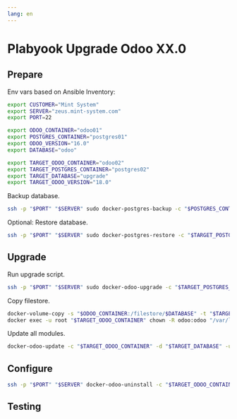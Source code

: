 ```yaml
---
lang: en
---
```

# Plabyook Upgrade Odoo XX.0

## Prepare

Env vars based on Ansible Inventory:

```bash
export CUSTOMER="Mint System"
export SERVER="zeus.mint-system.com"
export PORT=22

export ODOO_CONTAINER="odoo01"
export POSTGRES_CONTAINER="postgres01"
export ODOO_VERSION="16.0"
export DATABASE="odoo"

export TARGET_ODOO_CONTAINER="odoo02"
export TARGET_POSTGRES_CONTAINER="postgres02"
export TARGET_DATABASE="upgrade"
export TARGET_ODOO_VERSION="18.0"
```

Backup database.

```bash
ssh -p "$PORT" "$SERVER" sudo docker-postgres-backup -c "$POSTGRES_CONTAINER" -d "$DATABASE"
```

Optional: Restore database.

```bash
ssh -p "$PORT" "$SERVER" sudo docker-postgres-restore -c "$TARGET_POSTGRES_CONTAINER" -d "$DATABASE" -f "/var/tmp/$POSTGRES_CONTAINER/odoo.sql"
```

## Upgrade

Run upgrade script.

```bash
ssh -p "$PORT" "$SERVER" sudo docker-odoo-upgrade -c "$TARGET_POSTGRES_CONTAINER" -h "$TARGET_POSTGRES_CONTAINER" -d "$DATABASE" -s "$ODOO_VERSION" -n "$TARGET_DATABASE" -t "$TARGET_ODOO_VERSION"
```

Copy filestore.

```bash
docker-volume-copy -s "$ODOO_CONTAINER:/filestore/$DATABASE" -t "$TARGET_ODOO_CONTAINER:/filestore/$TARGET_DATABASE" -f
docker exec -u root "$TARGET_ODOO_CONTAINER" chown -R odoo:odoo "/var/lib/odoo/filestore/$TARGET_DATABASE"
```

Update all modules.

```bash
docker-odoo-update -c "$TARGET_ODOO_CONTAINER" -d "$TARGET_DATABASE" -u base
```

## Configure

```bash
ssh -p "$PORT" "$SERVER" docker-odoo-uninstall -c "$TARGET_ODOO_CONTAINER" -d "$TARGET_DATABASE" -u auth_impersonate_user
```

## Testing

